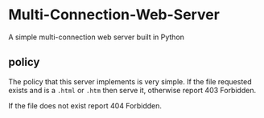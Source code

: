 # Multi-Connection-Web-Server
A simple multi-connection web server built in Python


## policy
The policy that this server implements is very simple. If the file requested exists and is a `.html` or `.htm` then serve it, otherwise report 403 Forbidden.

If the file does not exist report 404 Forbidden.
